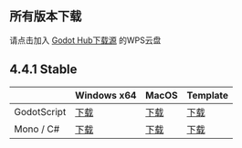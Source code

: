 ## 所有版本下载

请点击加入 [Godot Hub下载源](https://kdocs.cn/join/gazlixr) 的WPS云盘  

## 4.4.1 Stable

|           | Windows x64 | MacOS | Template |
|-----------|-------------|-------|----------|
|GodotScript| [下载](https://www.kdocs.cn/view/l/cdJyToGdJDPB) | [下载](https://kdocs.cn/l/cmtMasMveZyp) | [下载](https://kdocs.cn/l/cnazLziVnU2D) |
|  Mono / C#  | [下载](https://kdocs.cn/l/cul1eJm57ruH) | [下载](https://kdocs.cn/l/cvC1O1LFSwDW) | [下载](https://kdocs.cn/l/celKQPxjVpfA) |
